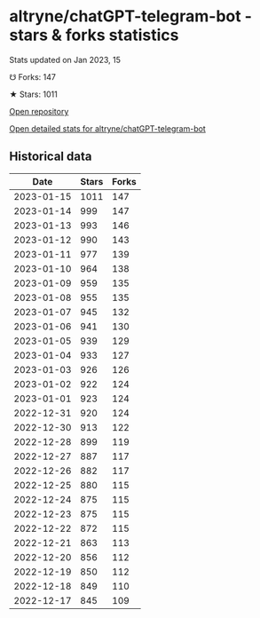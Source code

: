 # altryne/chatGPT-telegram-bot - stars & forks statistics

Stats updated on Jan 2023, 15

☋ Forks: 147

★ Stars: 1011

[Open repository](https://github.com/altryne/chatGPT-telegram-bot)

[Open detailed stats for altryne/chatGPT-telegram-bot](https://reviewgithub.com/rep/altryne/chatGPT-telegram-bot)

## Historical data
| Date | Stars | Forks |
|------|-------|-------|
| 2023-01-15 | 1011 | 147 | 
| 2023-01-14 | 999 | 147 | 
| 2023-01-13 | 993 | 146 | 
| 2023-01-12 | 990 | 143 | 
| 2023-01-11 | 977 | 139 | 
| 2023-01-10 | 964 | 138 | 
| 2023-01-09 | 959 | 135 | 
| 2023-01-08 | 955 | 135 | 
| 2023-01-07 | 945 | 132 | 
| 2023-01-06 | 941 | 130 | 
| 2023-01-05 | 939 | 129 | 
| 2023-01-04 | 933 | 127 | 
| 2023-01-03 | 926 | 126 | 
| 2023-01-02 | 922 | 124 | 
| 2023-01-01 | 923 | 124 | 
| 2022-12-31 | 920 | 124 | 
| 2022-12-30 | 913 | 122 | 
| 2022-12-28 | 899 | 119 | 
| 2022-12-27 | 887 | 117 | 
| 2022-12-26 | 882 | 117 | 
| 2022-12-25 | 880 | 115 | 
| 2022-12-24 | 875 | 115 | 
| 2022-12-23 | 875 | 115 | 
| 2022-12-22 | 872 | 115 | 
| 2022-12-21 | 863 | 113 | 
| 2022-12-20 | 856 | 112 | 
| 2022-12-19 | 850 | 112 | 
| 2022-12-18 | 849 | 110 | 
| 2022-12-17 | 845 | 109 | 

